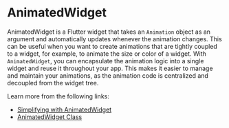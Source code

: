 # AnimatedWidget

AnimatedWidget is a Flutter widget that takes an `Animation` object as an argument and automatically updates whenever the animation changes. This can be useful when you want to create animations that are tightly coupled to a widget, for example, to animate the size or color of a widget. With `AnimatedWidget`, you can encapsulate the animation logic into a single widget and reuse it throughout your app. This makes it easier to manage and maintain your animations, as the animation code is centralized and decoupled from the widget tree.

Learn more from the following links:

- [Simplifying with Animated­Widget](https://docs.flutter.dev/development/ui/animations/tutorial#simplifying-with-animatedwidgets)
- [AnimatedWidget Class](https://api.flutter.dev/flutter/widgets/AnimatedWidget-class.html)